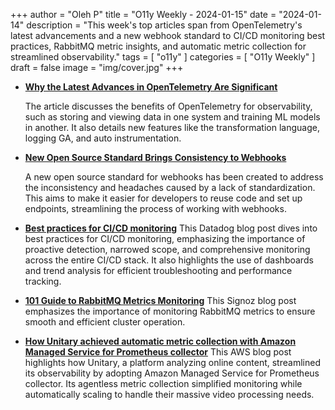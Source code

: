 +++
author = "Oleh P"
title = "O11y Weekly - 2024-01-15"
date = "2024-01-14"
description = "This week's top articles span from OpenTelemetry's latest advancements and a new webhook standard to CI/CD monitoring best practices, RabbitMQ metric insights, and automatic metric collection for streamlined observability."
tags = [
    "o11y"
]
categories = [
    "O11y Weekly"
]
draft = false
image = "img/cover.jpg"
+++

- [**Why the Latest Advances in OpenTelemetry Are Significant**](https://thenewstack.io/why-the-latest-advances-in-opentelemetry-are-significant/)
    
    The article discusses the benefits of OpenTelemetry for observability, such as storing and viewing data in one system and training ML models in another. It also details new features like the transformation language, logging GA, and auto instrumentation.

- [**New Open Source Standard Brings Consistency to Webhooks**](https://thenewstack.io/new-open-source-standard-brings-consistency-to-webhooks/)
    
    A new open source standard for webhooks has been created to address the inconsistency and headaches caused by a lack of standardization. This aims to make it easier for developers to reuse code and set up endpoints, streamlining the process of working with webhooks.

- [**Best practices for CI/CD monitoring**](https://www.datadoghq.com/blog/best-practices-for-ci-cd-monitoring/)
    This Datadog blog post dives into best practices for CI/CD monitoring, emphasizing the importance of proactive detection, narrowed scope, and comprehensive monitoring across the entire CI/CD stack. It also highlights the use of dashboards and trend analysis for efficient troubleshooting and performance tracking.

- [**101 Guide to RabbitMQ Metrics Monitoring**](https://signoz.io/blog/rabbitmq-monitoring/#further-reading)
    This Signoz blog post emphasizes the importance of monitoring RabbitMQ metrics to ensure smooth and efficient cluster operation. 

- [**How Unitary achieved automatic metric collection with Amazon Managed Service for Prometheus collector**](https://aws.amazon.com/blogs/mt/how-unitary-achieved-automatic-metric-collection-with-amazon-managed-service-for-prometheus-collector/)
    This AWS blog post highlights how Unitary, a platform analyzing online content, streamlined its observability by adopting Amazon Managed Service for Prometheus collector. Its agentless metric collection simplified monitoring while automatically scaling to handle their massive video processing needs.

